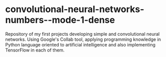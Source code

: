 # convolutional-neural-networks-numbers--mode-1-dense
Repository of my first projects developing simple and convolutional neural networks. Using Google's Collab tool, applying programming knowledge in Python language oriented to artificial intelligence and also implementing TensorFlow in each of them.
